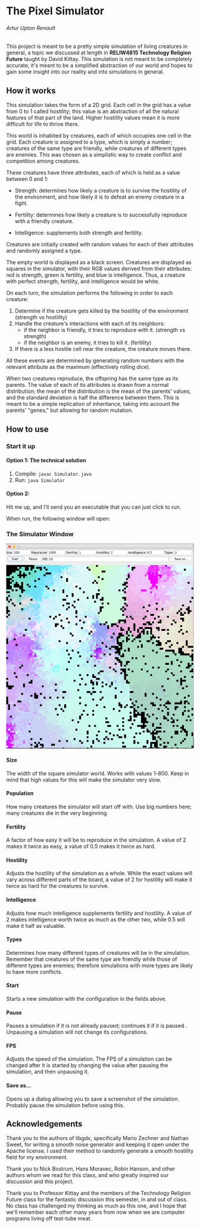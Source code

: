# The Pixel Simulator
###### Artur Upton Renault

This project is meant to be a pretty simple simulation of living creatures in
 general, a topic we discussed at length in **RELIW4815 Technology Religion 
 Future** taught by David Kittay. This simulation is not meant to be 
 completely accurate; it's meant to be a simplified abstraction of our world 
 and hopes to gain some insight into our reality and into simulations in 
 general.

## How it works

This simulation takes the form of a 2D grid. Each cell in the grid has a 
value from 0 to 1 called hostility; this value is an abstraction of all the 
natural features of that part of the land. Higher hostility values mean it is
 more difficult for life to thrive there.
 
This world is inhabited by creatures, each of which occupies one cell in the 
grid. Each creature is assigned to a type, which is simply a number; 
creatures of the same type are friendly, while creatures of different types are
 enemies. This was chosen as a simplistic way to create conflict and 
 competition among creatures. 

These creatures have three attributes, each of which is held as a value
 between 0 and 1:

- Strength: determines how likely a creature is to survive the hostility of 
the environment, and how likely it is to defeat an enemy creature in a fight.

- Fertility: determines how likely a creature is to successfully reproduce 
with a friendly creature.

- Intelligence: supplements both strength and fertility.

Creatures are initially created with random values for each of their 
attributes and randomly assigned a type.

The empty world is displayed as a black screen. Creatures are displayed 
as squares in the simulator, with their RGB values derived from their 
attributes: red is strength, green is fertility, and blue is intelligence. 
Thus, a creature with perfect strength, fertility, and intelligence would be 
white.

On each turn, the simulation performs the following in order to each creature:

1. Determine if the creature gets killed by the hostility of the environment 
(strength vs hostility)
2. Handle the creature's interactions with each of its neighbors:
    - if the neighbor is friendly, it tries to reproduce with it. (strength 
    vs strength)
    - if the neighbor is an enemy, it tries to kill it. (fertility)
3. If there is a less hostile cell near the creature, the creature moves there.

All these events are determined by generating random numbers with the 
relevant attribute as the maximum (effectively rolling dice).

When two creatures reproduce, the offspring has the same type as its parents.
 The value of each of its attributes is drawn from a normal distribution; the 
 mean of the distribution is the mean of the parents' values, and the 
 standard deviation is half the difference between them. This is meant to be 
 a simple replication of inheritance, taking into account the parents' 
 "genes," but allowing for random mutation.

## How to use

### Start it up
#### Option 1: The technical solution
1. Compile:
`javac Simulator.java`
2. Run:
`java Simulator`

#### Option 2: 
Hit me up, and I'll send you an executable that you can just click to run.

When run, the following window will open:

### The Simulator Window

![Screenshot](./screenshot.png)

#### Size
The width of the square simulator world. Works with values 1-800. Keep in 
mind that high values for this will make the simulator very slow.

#### Population
How many creatures the simulator will start off with. Use big numbers here; 
many creatures die in the very beginning.

#### Fertility
A factor of how easy it will be to reproduce in the simulation. A value of 2 
makes it twice as easy, a value of 0.5 makes it twice as hard.

#### Hostility
Adjusts the hostility of the simulation as a whole. While the exact values 
will vary across different parts of the board, a value of 2 for hostility 
will make it twice as hard for the creatures to survive.

#### Intelligence
Adjusts how much intelligence supplements fertility and hostility. A value of
 2 makes intelligence worth twice as much as the other two, while 0.5 will 
 make it half as valuable.
 
#### Types
Determines how many different types of creatures will be in the simulation. 
Remember that creatures of the same type are friendly while those of 
different types are enemies; therefore simulations with more types are likely
 to have more conflicts.
 
#### Start
Starts a new simulation with the configuration in the fields above.

#### Pause
Pauses a simulation if it is not already paused; continues it if it is paused
. Unpausing a simulation will not change its configurations.

#### FPS
Adjusts the speed of the simulation. The FPS of a simulation can be changed 
after it is started by changing the value after pausing the simulation, and 
then unpausing it.

#### Save as...
Opens up a dialog allowing you to save a screenshot of the simulation. 
Probably pause the simulation before using this.

## Acknowledgements

Thank you to the authors of libgdx, specifically Mario Zechner and Nathan 
Sweet, for writing a smooth noise generator and keeping it open under the 
Apache license. I used their method to randomly generate a smooth hostility 
field for my environment.

Thank you to Nick Bostrum, Hans Moravec, Robin Hanson, and other authors whom
 we read for this class, and who greatly inspired our discussion and this 
 project.

Thank you to Professor Kittay and the members of the Technology Religion 
Future class for the fantastic discussion this semester, in and out of class.
 No class has challenged my thinking as much as this one, and I hope that 
 we'll remember each other many years from now when we are computer programs 
 living off test-tube meat.
